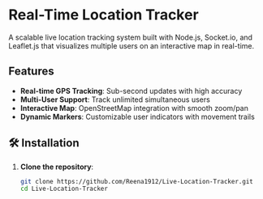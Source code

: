 #  Real-Time Location Tracker

A scalable live location tracking system built with Node.js, Socket.io, and Leaflet.js that visualizes multiple users on an interactive map in real-time.

##  Features

- **Real-time GPS Tracking**: Sub-second updates with high accuracy
- **Multi-User Support**: Track unlimited simultaneous users
- **Interactive Map**: OpenStreetMap integration with smooth zoom/pan
- **Dynamic Markers**: Customizable user indicators with movement trails

## 🛠️ Installation

1. **Clone the repository**:
   ```bash
   git clone https://github.com/Reena1912/Live-Location-Tracker.git
   cd Live-Location-Tracker
